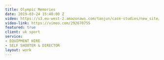 ```yaml
---
title: Olympic Memories
date: 2019-03-24 15:40:00 Z
video: https://s3.eu-west-2.amazonaws.com/tanjun/case-studies/new_site/olympic-memories/reel
video-link: https://vimeo.com/292670755
featured: true
client: uk sport
service:
- EQUIPMENT HIRE
- SELF SHOOTER & DIRECTOR
layout: work
---
```


